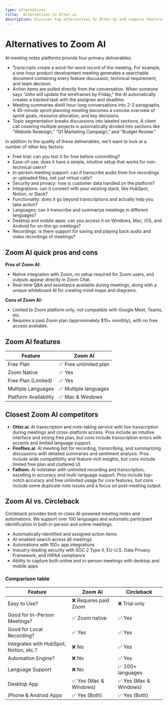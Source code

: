 ```yaml
---
type: alternatives
title:  Alternatives to Otter.ai  
description: Discover top alternatives to Otter.ai and compare features with Circleback. Make an informed choice for your transcription needs.
---
```


# Alternatives to Zoom AI    
AI meeting notes platforms provide four primary deliverables:  
  
* Transcripts create a word-for-word record of the meeting. For example, a one-hour product development meeting generates a searchable document containing every feature discussion, technical requirement, and team decision.  
* Action items are pulled directly from the conversation. When someone says "John will update the wireframes by Friday," the AI automatically creates a tracked task with the assignee and deadline.  
* Meeting summaries distill hour-long conversations into 2-3 paragraphs. A 45-minute sprint planning meeting becomes a concise overview of sprint goals, resource allocation, and key decisions.  
* Topic segmentation breaks discussions into labeled sections. A client call covering multiple projects is automatically divided into sections like "Website Redesign," "Q1 Marketing Campaign," and "Budget Review."  
  
In addition to the quality of these deliverables, we'll want to look at a number of other key factors:  
  
* Free trial: can you test it for free before committing?  
* Ease-of-use: does it have a simple, intuitive setup that works for non-technical users?  
* In-person meeting support: can it transcribe audio from live recordings or uploaded files, not just virtual calls?  
* Security and privacy: how is customer data handled on the platform?  
* Integrations: can it connect with your existing stack, like HubSpot, Notion, or Slack?  
* Functionality: does it go beyond transcriptions and actually help you take action?  
* Languages: can it transcribe and summarize meetings in different languages?  
* Desktop and mobile apps: can you access it on Windows, Mac, iOS, and Android for on-the-go meetings?  
* Recordings: is there support for saving and playing back audio and video recordings of meetings?    
## Zoom AI quick pros and cons    
**Pros of Zoom AI:**
- Native integration with Zoom, no setup required for Zoom users, and outputs appear directly in Zoom Chat.
- Real-time Q&A and assistance available during meetings, along with a unique whiteboard AI for creating mind-maps and diagrams.

**Cons of Zoom AI:**
- Limited to Zoom platform only, not compatible with Google Meet, Teams, etc.
- Requires a paid Zoom plan (approximately $15+ monthly), with no free access available.  
## Zoom AI features    
| Feature                | Zoom AI               |
|------------------------|-----------------------|
| Free Plan              | ✅ Free unlimited plan |
| Zoom Native            | ✅ Yes                |
| Free Plan (Limited)    | ✅ Yes                |
| Multiple Languages     | ✅ Multiple languages |
| Platform Availability  | ✅ Mac & Windows      |  
## Closest Zoom AI competitors    
- **Otter.ai**: AI transcription and note-taking service with live transcription during meetings and cross-platform access. Pros include an intuitive interface and strong free plan, but cons include transcription errors with accents and limited language support.
- **Fireflies.ai**: AI meeting bot for recording, transcribing, and summarizing discussions with detailed summaries and sentiment analysis. Pros include wide compatibility and feature-rich insights, but cons include limited free plan and cluttered UI.
- **Fathom**: AI notetaker with unlimited recording and transcription, excelling in accuracy and multi-language support. Pros include top-notch accuracy and free unlimited usage for core features, but cons include some duplicate note issues and a focus on post-meeting output.  
## Zoom AI vs. Circleback  
Circleback provides best-in-class AI-powered meeting notes and automations. We support over 100 languages and automatic participant identification in both in-person and online meetings.  
  
* Automatically-identified and assigned action items  
* AI-enabled search across all meetings  
* Automations with 100+ app integrations  
* Industry-leading security with SOC 2 Type II, EU-U.S. Data Privacy Framework, and HIPAA compliance  
* Ability to capture both online and in-person meetings with desktop and mobile apps    
### Comparison table  
| Feature                           | Zoom AI               | Circleback           |
|-----------------------------------|-----------------------|----------------------|
| Easy to Use?                       | ❌ Requires paid Zoom  | ❌ Trial only        |
| Good for In-Person Meetings?       | ✅ Zoom native         | ✅ Yes               |
| Good for Local Recording?          | ✅ Yes                 | ✅ Yes               |
| Integrates with HubSpot, Notion, etc.? | ❌ No              | ✅ Yes               |
| Automation Engine?                 | ❌ No                  | ✅ Yes               |
| Language Support                   | ❌ No                  | ✅ 100+ languages    |
| Desktop App                        | ✅ Yes (Mac & Windows) | ✅ Yes (Mac & Windows) |
| iPhone & Android Apps              | ✅ Yes (Both)          | ✅ Yes (Both)        |